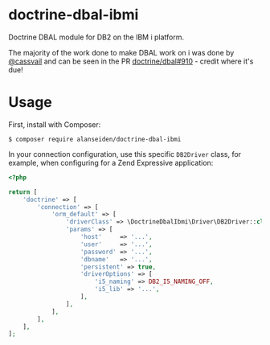 # doctrine-dbal-ibmi

Doctrine DBAL module for DB2 on the IBM i platform.

The majority of the work done to make DBAL work on i was done by [@cassvail](https://github.com/cassvail) and
can be seen in the PR [doctrine/dbal#910](https://github.com/doctrine/dbal/pull/910) - credit where it's due!

# Usage

First, install with Composer:

```
$ composer require alanseiden/doctrine-dbal-ibmi
```

In your connection configuration, use this specific `DB2Driver` class, for
example, when configuring for a Zend Expressive application:

```php
<?php

return [
    'doctrine' => [
        'connection' => [
            'orm_default' => [
                'driverClass' => \DoctrineDbalIbmi\Driver\DB2Driver::class,
                'params' => [
                    'host'     => '...',
                    'user'     => '...',
                    'password' => '...',
                    'dbname'   => '...',
                    'persistent' => true,
                    'driverOptions' => [
                        'i5_naming' => DB2_I5_NAMING_OFF,
                        'i5_lib' => '...',
                    ],
                ],
            ],
        ],
    ],
];
```
